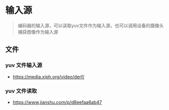 # 输入源

> 编码器的输入源，可以读取yuv文件作为输入源，也可以调用设备的摄像头捕获图像作为输入源

## 文件

### yuv 文件输入源

- https://media.xiph.org/video/derf/

### yuv 文件读取

- https://www.jianshu.com/p/d8eefaa6ab47